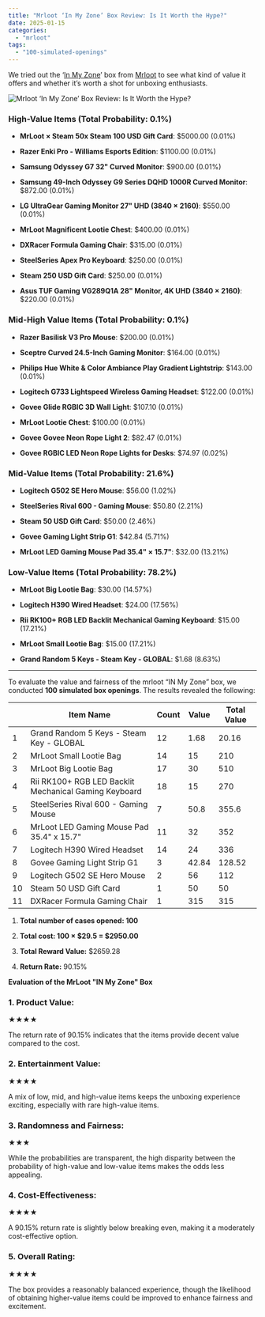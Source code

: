 ```yaml
---
title: "Mrloot ‘In My Zone’ Box Review: Is It Worth the Hype?"
date: 2025-01-15
categories: 
  - "mrloot"
tags: 
  - "100-simulated-openings"
---
```


We tried out the ‘[In My Zone](https://mrloot.com/boxes/open/In-My-Zone)’ box from [Mrloot](https://mrloot.com/) to see what kind of value it offers and whether it’s worth a shot for unboxing enthusiasts.

![Mrloot ‘In My Zone’ Box Review: Is It Worth the Hype?](/media/inmyzonemrloot.png)

### High-Value Items (Total Probability: 0.1%)

- **MrLoot × Steam 50x Steam 100 USD Gift Card**: $5000.00 (0.01%)

- **Razer Enki Pro - Williams Esports Edition**: $1100.00 (0.01%)

- **Samsung Odyssey G7 32" Curved Monitor**: $900.00 (0.01%)

- **Samsung 49-Inch Odyssey G9 Series DQHD 1000R Curved Monitor**: $872.00 (0.01%)

- **LG UltraGear Gaming Monitor 27" UHD (3840 × 2160)**: $550.00 (0.01%)

- **MrLoot Magnificent Lootie Chest**: $400.00 (0.01%)

- **DXRacer Formula Gaming Chair**: $315.00 (0.01%)

- **SteelSeries Apex Pro Keyboard**: $250.00 (0.01%)

- **Steam 250 USD Gift Card**: $250.00 (0.01%)

- **Asus TUF Gaming VG289Q1A 28" Monitor, 4K UHD (3840 × 2160)**: $220.00 (0.01%)

### Mid-High Value Items (Total Probability: 0.1%)

- **Razer Basilisk V3 Pro Mouse**: $200.00 (0.01%)

- **Sceptre Curved 24.5-Inch Gaming Monitor**: $164.00 (0.01%)

- **Philips Hue White & Color Ambiance Play Gradient Lightstrip**: $143.00 (0.01%)

- **Logitech G733 Lightspeed Wireless Gaming Headset**: $122.00 (0.01%)

- **Govee Glide RGBIC 3D Wall Light**: $107.10 (0.01%)

- **MrLoot Lootie Chest**: $100.00 (0.01%)

- **Govee Govee Neon Rope Light 2**: $82.47 (0.01%)

- **Govee RGBIC LED Neon Rope Lights for Desks**: $74.97 (0.02%)

### Mid-Value Items (Total Probability: 21.6%)

- **Logitech G502 SE Hero Mouse**: $56.00 (1.02%)

- **SteelSeries Rival 600 - Gaming Mouse**: $50.80 (2.21%)

- **Steam 50 USD Gift Card**: $50.00 (2.46%)

- **Govee Gaming Light Strip G1**: $42.84 (5.71%)

- **MrLoot LED Gaming Mouse Pad 35.4" × 15.7"**: $32.00 (13.21%)

### Low-Value Items (Total Probability: 78.2%)

- **MrLoot Big Lootie Bag**: $30.00 (14.57%)

- **Logitech H390 Wired Headset**: $24.00 (17.56%)

- **Rii RK100+ RGB LED Backlit Mechanical Gaming Keyboard**: $15.00 (17.21%)

- **MrLoot Small Lootie Bag**: $15.00 (17.21%)

- **Grand Random 5 Keys - Steam Key - GLOBAL**: $1.68 (8.63%)

* * *

To evaluate the value and fairness of the mrloot “IN My Zone” box, we conducted **100 simulated box openings**. The results revealed the following:

|  | Item Name | Count | Value | Total Value |
| --- | --- | --- | --- | --- |
| 1 | Grand Random 5 Keys - Steam Key - GLOBAL | 12 | 1.68 | 20.16 |
| 2 | MrLoot Small Lootie Bag | 14 | 15 | 210 |
| 3 | MrLoot Big Lootie Bag | 17 | 30 | 510 |
| 4 | Rii RK100+ RGB LED Backlit Mechanical Gaming Keyboard | 18 | 15 | 270 |
| 5 | SteelSeries Rival 600 - Gaming Mouse | 7 | 50.8 | 355.6 |
| 6 | MrLoot LED Gaming Mouse Pad 35.4" x 15.7" | 11 | 32 | 352 |
| 7 | Logitech H390 Wired Headset | 14 | 24 | 336 |
| 8 | Govee Gaming Light Strip G1 | 3 | 42.84 | 128.52 |
| 9 | Logitech G502 SE Hero Mouse | 2 | 56 | 112 |
| 10 | Steam 50 USD Gift Card | 1 | 50 | 50 |
| 11 | DXRacer Formula Gaming Chair | 1 | 315 | 315 |

1. **Total number of cases opened: 100**

3. **Total cost: 100 × $29.5 = $2950.00**

5. **Total Reward Value:** $2659.28

7. **Return Rate:** 90.15%

**Evaluation of the MrLoot "IN My Zone" Box**

### 1\. **Product Value:**

★★★★

The return rate of 90.15% indicates that the items provide decent value compared to the cost.

### 2\. **Entertainment Value:**

★★★★

A mix of low, mid, and high-value items keeps the unboxing experience exciting, especially with rare high-value items.

### 3\. **Randomness and Fairness:**

★★★

While the probabilities are transparent, the high disparity between the probability of high-value and low-value items makes the odds less appealing.

### 4\. **Cost-Effectiveness:**

★★★★

A 90.15% return rate is slightly below breaking even, making it a moderately cost-effective option.

### 5\. **Overall Rating:**

★★★★

The box provides a reasonably balanced experience, though the likelihood of obtaining higher-value items could be improved to enhance fairness and excitement.
